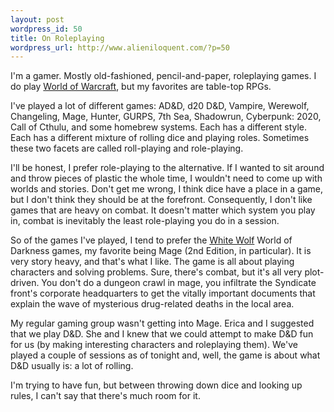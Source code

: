 ```yaml
---
layout: post
wordpress_id: 50
title: On Roleplaying
wordpress_url: http://www.alieniloquent.com/?p=50
---
```

I'm a gamer. Mostly old-fashioned, pencil-and-paper, roleplaying games. I do
play [World of Warcraft][1], but my favorites are table-top RPGs.

I've played a lot of different games: AD&D, d20 D&D, Vampire, Werewolf,
Changeling, Mage, Hunter, GURPS, 7th Sea, Shadowrun, Cyberpunk: 2020, Call of
Cthulu, and some homebrew systems. Each has a different style. Each has a
different mixture of rolling dice and playing roles. Sometimes these two
facets are called roll-playing and role-playing.

I'll be honest, I prefer role-playing to the alternative. If I wanted to sit
around and throw pieces of plastic the whole time, I wouldn't need to come up
with worlds and stories. Don't get me wrong, I think dice have a place in a
game, but I don't think they should be at the forefront. Consequently, I don't
like games that are heavy on combat. It doesn't matter which system you play
in, combat is inevitably the least role-playing you do in a session.

So of the games I've played, I tend to prefer the [White Wolf][2] World of
Darkness games, my favorite being Mage (2nd Edition, in particular). It is
very story heavy, and that's what I like. The game is all about playing
characters and solving problems. Sure, there's combat, but it's all very plot-
driven. You don't do a dungeon crawl in mage, you infiltrate the Syndicate
front's corporate headquarters to get the vitally important documents that
explain the wave of mysterious drug-related deaths in the local area.

My regular gaming group wasn't getting into Mage. Erica and I suggested that
we play D&D. She and I knew that we could attempt to make D&D fun for us (by
making interesting characters and roleplaying them). We've played a couple of
sessions as of tonight and, well, the game is about what D&D usually is: a lot
of rolling.

I'm trying to have fun, but between throwing down dice and looking up rules, I
can't say that there's much room for it.

   [1]: http://www.worldofwarcraft.com

   [2]: http://www.white-wolf.com

